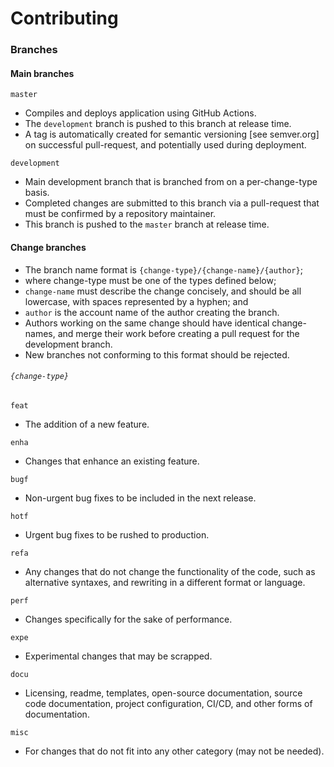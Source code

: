 # Contributing

### Branches

#### Main branches

`master`   
- Compiles and deploys application using GitHub Actions. 
- The `development` branch is pushed to this branch at release time.
- A tag is automatically created for semantic versioning [see semver.org] on successful pull-request, and potentially used during deployment.

`development`
- Main development branch that is branched from on a per-change-type basis.
- Completed changes are submitted to this branch via a pull-request that must be confirmed by a repository maintainer.
- This branch is pushed to the `master` branch at release time.

#### Change branches 

- The branch name format is `{change-type}/{change-name}/{author}`;
- where change-type must be one of the types defined below; 
- `change-name` must describe the change concisely, and should be all lowercase, with spaces represented by a hyphen; and
- `author` is the account name of the author creating the branch.
- Authors working on the same change should have identical change-names, and merge their work before creating a pull request for the development branch.
- New branches not conforming to this format should be rejected.

###### `{change-type}`

`feat`
- The addition of a new feature.

`enha`		
- Changes that enhance an existing feature.

`bugf`
- Non-urgent bug fixes to be included in the next release.

`hotf`		
- Urgent bug fixes to be rushed to production.

`refa`		
- Any changes that do not change the functionality of the code, such as alternative syntaxes, and rewriting in a different format or language.

`perf`		
 - Changes specifically for the sake of performance.

`expe`		
- Experimental changes that may be scrapped.

`docu`
- Licensing, readme, templates, open-source documentation, source code documentation, project configuration, CI/CD, and other forms of documentation.

`misc`		
- For changes that do not fit into any other category (may not be needed).
